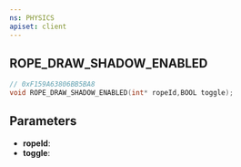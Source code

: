```yaml
---
ns: PHYSICS
apiset: client
---
```

## ROPE_DRAW_SHADOW_ENABLED

```c
// 0xF159A63806BB5BA8
void ROPE_DRAW_SHADOW_ENABLED(int* ropeId,BOOL toggle);
```


## Parameters
* **ropeId**:
* **toggle**:



